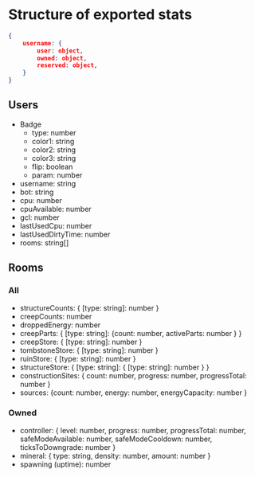 # Structure of exported stats

```json
{
    username: {
        user: object,
        owned: object,
        reserved: object,
    }
}
```

## Users

- Badge
    - type: number
    - color1: string
    - color2: string
    - color3: string
    - flip: boolean
    - param: number
- username: string
- bot: string
- cpu: number
- cpuAvailable: number
- gcl: number
- lastUsedCpu: number
- lastUsedDirtyTime: number
- rooms: string[]

## Rooms

### All

- structureCounts: { [type: string]: number }
- creepCounts: number
- droppedEnergy: number
- creepParts: { [type: string]: {count: number, activeParts: number } }
- creepStore: { [type: string]: number }
- tombstoneStore: { [type: string]: number }
- ruinStore: { [type: string]: number }
- structureStore: { [type: string]: { [type: string]: number } }
- constructionSites: { count: number, progress: number, progressTotal: number }
- sources: {count: number, energy: number, energyCapacity: number }

### Owned

- controller: { level: number, progress: number, progressTotal: number, safeModeAvailable: number, safeModeCooldown: number, ticksToDowngrade: number }
- mineral: { type: string, density: number, amount: number }
- spawning (uptime): number
